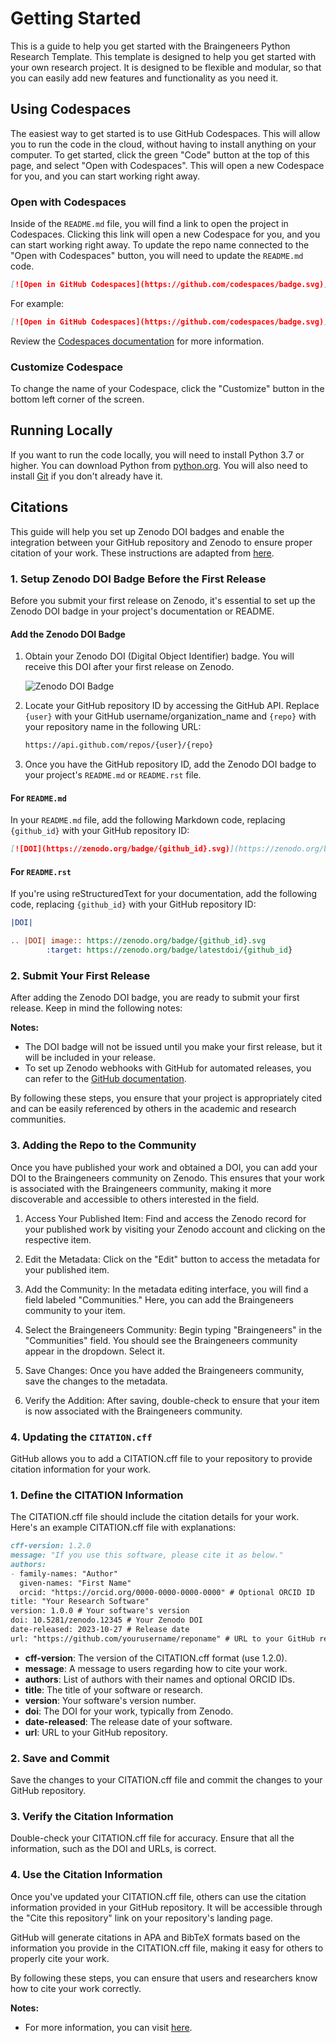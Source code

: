 # Getting Started

This is a guide to help you get started with the Braingeneers Python Research Template. This template is designed to help you get started with your own research project. It is designed to be flexible and modular, so that you can easily add new features and functionality as you need it.

## Using Codespaces

The easiest way to get started is to use GitHub Codespaces. This will allow you to run the code in the cloud, without having to install anything on your computer. To get started, click the green "Code" button at the top of this page, and select "Open with Codespaces". This will open a new Codespace for you, and you can start working right away.

### Open with Codespaces

Inside of the `README.md` file, you will find a link to open the project in Codespaces. Clicking this link will open a new Codespace for you, and you can start working right away. To update the repo name connected to the "Open with Codespaces" button, you will need to update the `README.md` code.

```md
[![Open in GitHub Codespaces](https://github.com/codespaces/badge.svg)](https://codespaces.new/braingeneers/<project_name>?quickstart=1)
```

For example:

```md
[![Open in GitHub Codespaces](https://github.com/codespaces/badge.svg)](https://codespaces.new/braingeneers/python-research-template?quickstart=1)
```

Review the [Codespaces documentation](https://docs.github.com/en/github/developing-online-with-codespaces/creating-a-codespace#creating-a-codespace-using-a-template-repository) for more information.

### Customize Codespace

To change the name of your Codespace, click the "Customize" button in the bottom left corner of the screen.

## Running Locally

If you want to run the code locally, you will need to install Python 3.7 or higher. You can download Python from [python.org](https://www.python.org/downloads/). You will also need to install [Git](https://git-scm.com/downloads) if you don't already have it.

## Citations

This guide will help you set up Zenodo DOI badges and enable the integration between your GitHub repository and Zenodo to ensure proper citation of your work. These instructions are adapted from [here](https://gist.github.com/seignovert/ae6771f400ca464d294261f42900823a).

### 1. Setup Zenodo DOI Badge Before the First Release

Before you submit your first release on Zenodo, it's essential to set up the Zenodo DOI badge in your project's documentation or README.

#### Add the Zenodo DOI Badge

1. Obtain your Zenodo DOI (Digital Object Identifier) badge. You will receive this DOI after your first release on Zenodo.

   ![Zenodo DOI Badge](https://img.shields.io/badge/DOI-10.5281%2Fzenodo.1234567-blue.svg)

2. Locate your GitHub repository ID by accessing the GitHub API. Replace `{user}` with your GitHub username/organization_name and `{repo}` with your repository name in the following URL:

   ```bash
   https://api.github.com/repos/{user}/{repo}
   ```

3. Once you have the GitHub repository ID, add the Zenodo DOI badge to your project's `README.md` or `README.rst` file.

#### For `README.md`

In your `README.md` file, add the following Markdown code, replacing `{github_id}` with your GitHub repository ID:

```markdown
[![DOI](https://zenodo.org/badge/{github_id}.svg)](https://zenodo.org/badge/latestdoi/{github_id})
```

#### For `README.rst`

If you're using reStructuredText for your documentation, add the following code, replacing `{github_id}` with your GitHub repository ID:

```rst
|DOI|

.. |DOI| image:: https://zenodo.org/badge/{github_id}.svg
        :target: https://zenodo.org/badge/latestdoi/{github_id}
```

### 2. Submit Your First Release

After adding the Zenodo DOI badge, you are ready to submit your first release. Keep in mind the following notes:

__Notes:__
- The DOI badge will not be issued until you make your first release, but it will be included in your release.
- To set up Zenodo webhooks with GitHub for automated releases, you can refer to the [GitHub documentation](https://guides.github.com/activities/citable-code/).

By following these steps, you ensure that your project is appropriately cited and can be easily referenced by others in the academic and research communities.

### 3. Adding the Repo to the Community

Once you have published your work and obtained a DOI, you can add your DOI to the Braingeneers community on Zenodo. This ensures that your work is associated with the Braingeneers community, making it more discoverable and accessible to others interested in the field.

1. Access Your Published Item: Find and access the Zenodo record for your published work by visiting your Zenodo account and clicking on the respective item.

2. Edit the Metadata: Click on the "Edit" button to access the metadata for your published item.

3. Add the Community: In the metadata editing interface, you will find a field labeled "Communities." Here, you can add the Braingeneers community to your item.

4. Select the Braingeneers Community: Begin typing "Braingeneers" in the "Communities" field. You should see the Braingeneers community appear in the dropdown. Select it.

5. Save Changes: Once you have added the Braingeneers community, save the changes to the metadata.

6. Verify the Addition: After saving, double-check to ensure that your item is now associated with the Braingeneers community.

### 4. Updating the `CITATION.cff`

GitHub allows you to add a CITATION.cff file to your repository to provide citation information for your work.

### 1. Define the CITATION Information

The CITATION.cff file should include the citation details for your work. Here's an example CITATION.cff file with explanations:

```markdown
cff-version: 1.2.0
message: "If you use this software, please cite it as below."
authors:
- family-names: "Author"
  given-names: "First Name"
  orcid: "https://orcid.org/0000-0000-0000-0000" # Optional ORCID ID
title: "Your Research Software"
version: 1.0.0 # Your software's version
doi: 10.5281/zenodo.12345 # Your Zenodo DOI
date-released: 2023-10-27 # Release date
url: "https://github.com/yourusername/reponame" # URL to your GitHub repository
```

- **cff-version**: The version of the CITATION.cff format (use 1.2.0).
- **message**: A message to users regarding how to cite your work.
- **authors**: List of authors with their names and optional ORCID IDs.
- **title**: The title of your software or research.
- **version**: Your software's version number.
- **doi**: The DOI for your work, typically from Zenodo.
- **date-released**: The release date of your software.
- **url**: URL to your GitHub repository.

### 2. Save and Commit

Save the changes to your CITATION.cff file and commit the changes to your GitHub repository.

### 3. Verify the Citation Information

Double-check your CITATION.cff file for accuracy. Ensure that all the information, such as the DOI and URLs, is correct.

### 4. Use the Citation Information

Once you've updated your CITATION.cff file, others can use the citation information provided in your GitHub repository. It will be accessible through the "Cite this repository" link on your repository's landing page.

GitHub will generate citations in APA and BibTeX formats based on the information you provide in the CITATION.cff file, making it easy for others to properly cite your work.

By following these steps, you can ensure that users and researchers know how to cite your work correctly.

__Notes:__
- For more information, you can visit [here](https://docs.github.com/en/repositories/managing-your-repositorys-settings-and-features/customizing-your-repository/about-citation-files).
